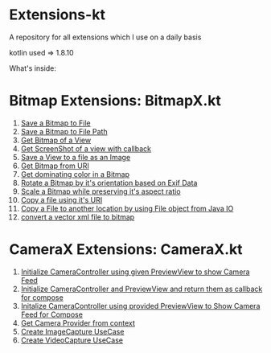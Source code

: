 # Extensions-kt
A repository for all extensions which I use on a daily basis

kotlin used => 1.8.10

What's inside: 

# Bitmap Extensions: BitmapX.kt

1. [Save a Bitmap to File](https://github.com/trinadhthatakula/Extensions-kt/blob/53b75e923003d9ede2ca71f450755300bbdfc43b/BitmapX.kt#L59-L69)
2. [Save a Bitmap to File Path](https://github.com/trinadhthatakula/Extensions-kt/blob/53b75e923003d9ede2ca71f450755300bbdfc43b/BitmapX.kt#L46-L56)
3. [Get Bitmap of a View](https://github.com/trinadhthatakula/Extensions-kt/blob/53b75e923003d9ede2ca71f450755300bbdfc43b/BitmapX.kt#L81-L92)
4. [Get ScreenShot of a view with callback](https://github.com/trinadhthatakula/Extensions-kt/blob/53b75e923003d9ede2ca71f450755300bbdfc43b/BitmapX.kt#L96-L130)
5. [Save a View to a file as an Image](https://github.com/trinadhthatakula/Extensions-kt/blob/53b75e923003d9ede2ca71f450755300bbdfc43b/BitmapX.kt#L72-L78)
6. [Get Bitmap from URI](https://github.com/trinadhthatakula/Extensions-kt/blob/53b75e923003d9ede2ca71f450755300bbdfc43b/BitmapX.kt#L133-L143)
7. [Get dominating color in a Bitmap](https://github.com/trinadhthatakula/Extensions-kt/blob/53b75e923003d9ede2ca71f450755300bbdfc43b/BitmapX.kt#L146-L165)
8. [Rotate a Bitmap by it's orientation based on Exif Data](https://github.com/trinadhthatakula/Extensions-kt/blob/53b75e923003d9ede2ca71f450755300bbdfc43b/BitmapX.kt#L169-L211)
9. [Scale a Bitmap while preserving it's aspect ratio](https://github.com/trinadhthatakula/Extensions-kt/blob/53b75e923003d9ede2ca71f450755300bbdfc43b/BitmapX.kt#L217-L231)
10. [Copy a file using it's URI](https://github.com/trinadhthatakula/Extensions-kt/blob/53b75e923003d9ede2ca71f450755300bbdfc43b/BitmapX.kt#L250-L262)
11. [Copy a File to another location by using File object from Java IO](https://github.com/trinadhthatakula/Extensions-kt/blob/53b75e923003d9ede2ca71f450755300bbdfc43b/BitmapX.kt#L265-L275)
12. [convert a vector xml file to bitmap](https://github.com/trinadhthatakula/Extensions-kt/blob/53b75e923003d9ede2ca71f450755300bbdfc43b/BitmapX.kt#L22-L35)

# CameraX Extensions: CameraX.kt

1. [Initialize CameraController using given PreviewView to show Camera Feed](https://github.com/trinadhthatakula/Extensions-kt/blob/c345adad40f1884f922cfa17515b2aaacac05134/CameraX.kt#L29-L46)
2. [Initialize CameraController and PreviewView and return them as callback for compose](https://github.com/trinadhthatakula/Extensions-kt/blob/c345adad40f1884f922cfa17515b2aaacac05134/CameraX.kt#L52-L75)
3. [Initalize CameraController using provided PreviewView to Show Camera Feed for Compose](https://github.com/trinadhthatakula/Extensions-kt/blob/c345adad40f1884f922cfa17515b2aaacac05134/CameraX.kt#L82-L103)
4. [Get Camera Provider from context](https://github.com/trinadhthatakula/Extensions-kt/blob/c345adad40f1884f922cfa17515b2aaacac05134/CameraX.kt#L163-L171)
5. [Create ImageCapture UseCase](https://github.com/trinadhthatakula/Extensions-kt/blob/c345adad40f1884f922cfa17515b2aaacac05134/CameraX.kt#L106-L128)
6. [Create VideoCapture UseCase](https://github.com/trinadhthatakula/Extensions-kt/blob/c345adad40f1884f922cfa17515b2aaacac05134/CameraX.kt#L131-L160)


